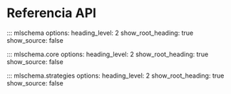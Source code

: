 # Referencia API

::: mlschema
    options:
      heading_level: 2
      show_root_heading: true
      show_source: false

::: mlschema.core
    options:
      heading_level: 2
      show_root_heading: true
      show_source: false

::: mlschema.strategies
    options:
      heading_level: 2
      show_root_heading: true
      show_source: false
